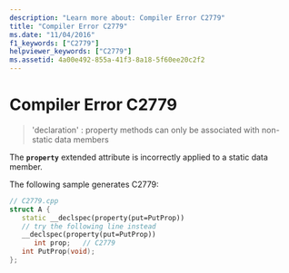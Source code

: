 ```yaml
---
description: "Learn more about: Compiler Error C2779"
title: "Compiler Error C2779"
ms.date: "11/04/2016"
f1_keywords: ["C2779"]
helpviewer_keywords: ["C2779"]
ms.assetid: 4a00e492-855a-41f3-8a18-5f60ee20c2f2
---
```

# Compiler Error C2779

> 'declaration' : property methods can only be associated with non-static data members

The **`property`** extended attribute is incorrectly applied to a static data member.

The following sample generates C2779:

```cpp
// C2779.cpp
struct A {
   static __declspec(property(put=PutProp))
   // try the following line instead
   __declspec(property(put=PutProp))
      int prop;   // C2779
   int PutProp(void);
};
```
